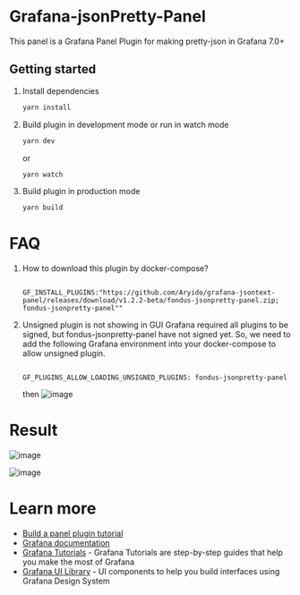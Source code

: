 # Grafana-jsonPretty-Panel

This panel is a Grafana Panel Plugin for making pretty-json in Grafana 7.0+

## Getting started

1. Install dependencies

   ```bash
   yarn install
   ```

2. Build plugin in development mode or run in watch mode

   ```bash
   yarn dev
   ```

   or

   ```bash
   yarn watch
   ```

3. Build plugin in production mode

   ```bash
   yarn build
   ```

# FAQ

1. How to download this plugin by docker-compose? 

   ```

   GF_INSTALL_PLUGINS:"https://github.com/Aryido/grafana-jsontext-panel/releases/download/v1.2.2-beta/fondus-jsonpretty-panel.zip; fondus-jsonpretty-panel"" 

   ```

2. Unsigned plugin is not showing in GUI 
   Grafana required all plugins to be signed, but fondus-jsonpretty-panel have not signed yet. 
   So, we need to add the following Grafana environment into your docker-compose to allow unsigned plugin.
   ```

   GF_PLUGINS_ALLOW_LOADING_UNSIGNED_PLUGINS: fondus-jsonpretty-panel

   ```
   then
   ![image](https://user-images.githubusercontent.com/60870275/157214124-63ad2204-c2e6-424d-ba9c-9fd99e4d8de9.png)

# Result

![image](https://user-images.githubusercontent.com/60870275/157215046-5d3a4662-fb6b-46d9-bf34-281a3af7d6cf.png)

![image](https://user-images.githubusercontent.com/60870275/157217416-6451733c-203e-4d32-80c2-bf19d795eef4.png)

# Learn more

- [Build a panel plugin tutorial](https://grafana.com/tutorials/build-a-panel-plugin)
- [Grafana documentation](https://grafana.com/docs/)
- [Grafana Tutorials](https://grafana.com/tutorials/) - Grafana Tutorials are step-by-step guides that help you make the most of Grafana
- [Grafana UI Library](https://developers.grafana.com/ui) - UI components to help you build interfaces using Grafana Design System


